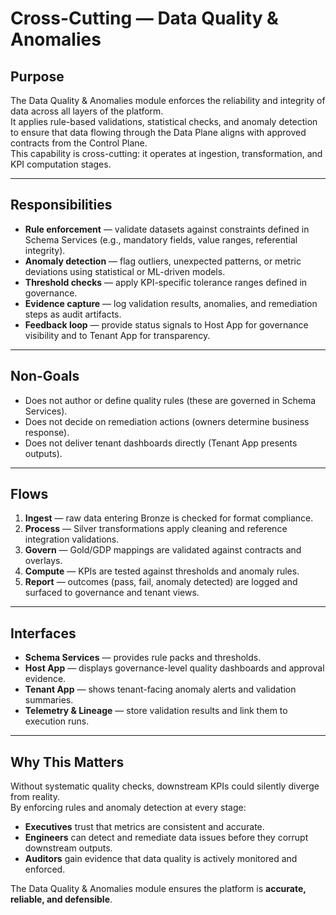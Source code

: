 # Cross-Cutting — Data Quality & Anomalies

## Purpose
The Data Quality & Anomalies module enforces the reliability and integrity of data across all layers of the platform.  
It applies rule-based validations, statistical checks, and anomaly detection to ensure that data flowing through the Data Plane aligns with approved contracts from the Control Plane.  
This capability is cross-cutting: it operates at ingestion, transformation, and KPI computation stages.

---

## Responsibilities
- **Rule enforcement** — validate datasets against constraints defined in Schema Services (e.g., mandatory fields, value ranges, referential integrity).  
- **Anomaly detection** — flag outliers, unexpected patterns, or metric deviations using statistical or ML-driven models.  
- **Threshold checks** — apply KPI-specific tolerance ranges defined in governance.  
- **Evidence capture** — log validation results, anomalies, and remediation steps as audit artifacts.  
- **Feedback loop** — provide status signals to Host App for governance visibility and to Tenant App for transparency.

---

## Non-Goals
- Does not author or define quality rules (these are governed in Schema Services).  
- Does not decide on remediation actions (owners determine business response).  
- Does not deliver tenant dashboards directly (Tenant App presents outputs).  

---

## Flows
1. **Ingest** — raw data entering Bronze is checked for format compliance.  
2. **Process** — Silver transformations apply cleaning and reference integration validations.  
3. **Govern** — Gold/GDP mappings are validated against contracts and overlays.  
4. **Compute** — KPIs are tested against thresholds and anomaly rules.  
5. **Report** — outcomes (pass, fail, anomaly detected) are logged and surfaced to governance and tenant views.  

---

## Interfaces
- **Schema Services** — provides rule packs and thresholds.  
- **Host App** — displays governance-level quality dashboards and approval evidence.  
- **Tenant App** — shows tenant-facing anomaly alerts and validation summaries.  
- **Telemetry & Lineage** — store validation results and link them to execution runs.  

---

## Why This Matters
Without systematic quality checks, downstream KPIs could silently diverge from reality.  
By enforcing rules and anomaly detection at every stage:
- **Executives** trust that metrics are consistent and accurate.  
- **Engineers** can detect and remediate data issues before they corrupt downstream outputs.  
- **Auditors** gain evidence that data quality is actively monitored and enforced.  

The Data Quality & Anomalies module ensures the platform is **accurate, reliable, and defensible**.
